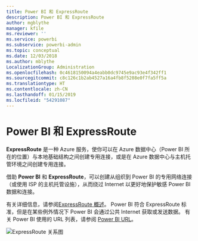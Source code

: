 ```yaml
---
title: Power BI 和 ExpressRoute
description: Power BI 和 ExpressRoute
author: mgblythe
manager: kfile
ms.reviewer: ''
ms.service: powerbi
ms.subservice: powerbi-admin
ms.topic: conceptual
ms.date: 12/03/2018
ms.author: mblythe
LocalizationGroup: Administration
ms.openlocfilehash: 0c4618150094a4eabb0dc9745e9ac93e4f342ff1
ms.sourcegitcommit: c8c126c1b2ab4527a16a4fb8f5208e0f7fa5ff5a
ms.translationtype: HT
ms.contentlocale: zh-CN
ms.lasthandoff: 01/15/2019
ms.locfileid: "54291087"
---
```

# <a name="power-bi-and-expressroute"></a>Power BI 和 ExpressRoute

**ExpressRoute** 是一种 Azure 服务，使你可以在 Azure 数据中心（Power BI 所在的位置）与本地基础结构之间创建专用连接，或是在 Azure 数据中心与主机托管环境之间创建专用连接。

借助 **Power BI** 和 **ExpressRoute**，可以创建从组织到 Power BI 的专用网络连接（或使用 ISP 的主机托管设施），从而绕过 Internet 以更好地保护敏感 Power BI 数据和连接。

有关详细信息，请参阅[ExpressRoute 概述](/azure/expressroute/expressroute-introduction)。 Power BI 符合 ExpressRoute 标准，但是在某些例外情况下 Power BI 会通过公共 Internet 获取或发送数据。 有关 Power BI 使用的 URL 列表，请参阅 [Power BI URL](power-bi-whitelist-urls.md)。

![ExpressRoute 关系图](media/service-admin-power-bi-expressroute/pbi_expressroute_1.png)